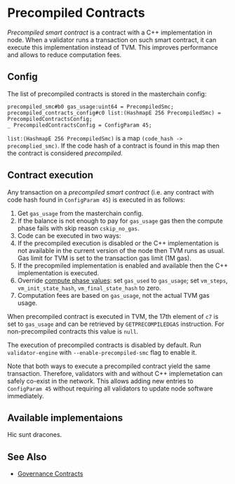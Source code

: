 # Precompiled Contracts
*Precompiled smart contract* is a contract with a C++ implementation in node.
When a validator runs a transaction on such smart contract, it can execute this implementation instead of TVM.
This improves performance and allows to reduce computation fees.

## Config
The list of precompiled contracts is stored in the masterchain config:
```
precompiled_smc#b0 gas_usage:uint64 = PrecompiledSmc;
precompiled_contracts_config#c0 list:(HashmapE 256 PrecompiledSmc) = PrecompiledContractsConfig;
_ PrecompiledContractsConfig = ConfigParam 45;
```

`list:(HashmapE 256 PrecompiledSmc)` is a map `(code_hash -> precomplied_smc)`.
If the code hash of a contract is found in this map then the contract is considered *precompiled*.

## Contract execution
Any transaction on a *precompiled smart contract* (i.e. any contract with code hash found in `ConfigParam 45`) is executed in as follows:
1. Get `gas_usage` from the masterchain config.
2. If the balance is not enough to pay for `gas_usage` gas then the compute phase fails with skip reason `cskip_no_gas`.
3. Code can be executed in two ways:
  1. If the precompiled execution is disabled or the C++ implementation is not available in the current version of the node then TVM runs as usual. Gas limit for TVM is set to the transaction gas limit (1M gas).
  2. If the precopmiled implementation is enabled and available then the C++ implementation is executed.
4. Override [compute phase values](https://github.com/ton-blockchain/ton/blob/dd5540d69e25f08a1c63760d3afb033208d9c99b/crypto/block/block.tlb#L308): set `gas_used` to `gas_usage`; set `vm_steps`, `vm_init_state_hash`, `vm_final_state_hash` to zero.
5. Computation fees are based on `gas_usage`, not the actual TVM gas usage.

When precompiled contract is executed in TVM, the 17th element of `c7` is set to `gas_usage` and can be retrieved by `GETPRECOMPILEDGAS` instruction. For non-precompiled contracts this value is `null`.

The execution of precompiled contracts is disabled by default. Run `validator-engine` with `--enable-precompiled-smc` flag to enable it.

Note that both ways to execute a precompiled contract yield the same transaction.
Therefore, validators with and without C++ implemetation can safely co-exist in the network.
This allows adding new entries to `ConfigParam 45` without requiring all validators to update node software immediately.

## Available implementaions
Hic sunt dracones.

## See Also
- [Governance Contracts](/develop/smart-contracts/governance)
